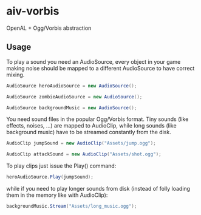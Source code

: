 # aiv-vorbis
OpenAL + Ogg/Vorbis abstraction

Usage
-----

To play a sound you need an AudioSource, every object in your game making noise should be mapped to a different AudioSource to have correct mixing.

```cs
AudioSource heroAudioSource = new AudioSource();

AudioSource zombieAudioSource = new AudioSource();

AudioSource backgroundMusic = new AudioSource();

```

You need sound files in the popular Ogg/Vorbis format. Tiny sounds (like effects, noises, ...) are mapped to AudioClip, while long sounds (like background music) have to be streamed constantly from the disk.

```cs
AudioClip jumpSound = new AudioClip("Assets/jump.ogg");

AudioClip attackSound = new AudioClip("Assets/shot.ogg");
```

To play clips just issue the Play() command:

```cs
heroAudioSource.Play(jumpSound);
```

while if you need to play longer sounds from disk (instead of folly loading them in the memory like with AudioClip):

```cs
backgroundMusic.Stream("Assets/long_music.ogg");
```
